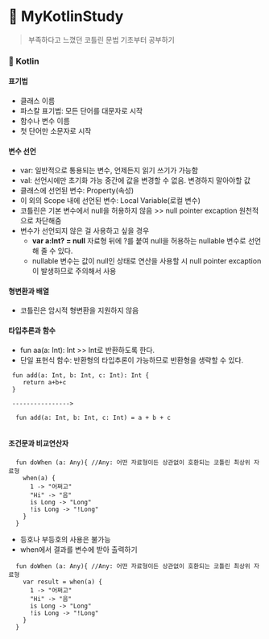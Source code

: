 # 📌 MyKotlinStudy
> 부족하다고 느꼈던 코틀린 문법 기초부터 공부하기    

### 📌 Kotlin 

#### 표기법
- 클래스 이름
 - 파스칼 표기법: 모든 단어를 대문자로 시작 
- 함수나 변수 이름
 - 첫 단어만 소문자로 시작
 
#### 변수 선언
- var: 일반적으로 통용되는 변수, 언제든지 읽기 쓰기가 가능함
- val: 선언시에만 초기화 가능 중간에 값을 변경할 수 없음. 변경하지 말아야할 값
- 클래스에 선언된 변수: Property(속성)
- 이 외의 Scope 내에 선언된 변수: Local Variable(로컬 변수)
- 코틀린은 기본 변수에서 null을 허용하지 않음 >> null pointer excaption 원천적으로 차단해줌
- 변수가 선언되지 않은 걸 사용하고 싶을 경우 
  - **var a:Int? = null** 자료형 뒤에 ?를 붙여 null을 허용하는 nullable 변수로 선언해 줄 수 있다.
  - nullable 변수는 값이 null인 상태로 연산을 사용할 시 null pointer excaption이 발생하므로 주의해서 사용
 
#### 형변환과 배열
 - 코틀린은 암시적 형변환을 지원하지 않음

#### 타입추론과 함수
- fun aa(a: Int): Int >> Int로 반환하도록 한다.
- 단일 표현식 함수: 반환형의 타입추론이 가능하므로 반환형을 생략할 수 있다.
```
 fun add(a: Int, b: Int, c: Int): Int {
    return a+b+c
 }
 
 ---------------->
 
  fun add(a: Int, b: Int, c: Int) = a + b + c
  
  ```
  
  #### 조건문과 비교연산자
  ```
    fun doWhen (a: Any){ //Any: 어떤 자료형이든 상관없이 호환되는 코틀린 최상위 자료형
      when(a) {
        1 -> "어쩌고"
        "Hi" -> "음"
        is Long -> "Long"
        !is Long -> "!Long"
      }
    }
  ```
  - 등호나 부등호의 사용은 불가능
  - when에서 결과를 변수에 받아 출력하기
  ```
    fun doWhen (a: Any){ //Any: 어떤 자료형이든 상관없이 호환되는 코틀린 최상위 자료형
      var result = when(a) {
        1 -> "어쩌고"
        "Hi" -> "음"
        is Long -> "Long"
        !is Long -> "!Long"
      }
    }
  ``` 
  
  
  
  
  
  
  

